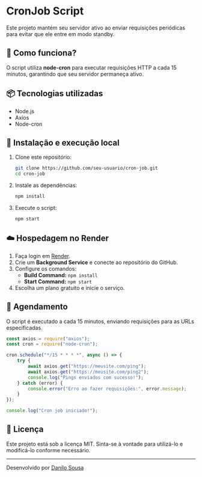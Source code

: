 # CronJob Script

Este projeto mantém seu servidor ativo ao enviar requisições periódicas para evitar que ele entre em modo standby.

## 🚀 Como funciona?
O script utiliza **node-cron** para executar requisições HTTP a cada 15 minutos, garantindo que seu servidor permaneça ativo.

## 📦 Tecnologias utilizadas
- Node.js
- Axios
- Node-cron

## 📌 Instalação e execução local

1. Clone este repositório:
   ```sh
   git clone https://github.com/seu-usuario/cron-job.git
   cd cron-job
   ```

2. Instale as dependências:
   ```sh
   npm install
   ```

3. Execute o script:
   ```sh
   npm start
   ```

## ☁️ Hospedagem no Render

1. Faça login em [Render](https://dashboard.render.com/).
2. Crie um **Background Service** e conecte ao repositório do GitHub.
3. Configure os comandos:
   - **Build Command:** `npm install`
   - **Start Command:** `npm start`
4. Escolha um plano gratuito e inicie o serviço.

## 🔄 Agendamento
O script é executado a cada 15 minutos, enviando requisições para as URLs especificadas.

```javascript
const axios = require("axios");
const cron = require("node-cron");

cron.schedule("*/15 * * * *", async () => {
    try {
        await axios.get("https://meusite.com/ping");
        await axios.get("https://meusite.com/ping2");
        console.log("Pings enviados com sucesso!");
    } catch (error) {
        console.error("Erro ao fazer requisições:", error.message);
    }
});

console.log("Cron job iniciado!");
```

## 📄 Licença
Este projeto está sob a licença MIT. Sinta-se à vontade para utilizá-lo e modificá-lo conforme necessário.

---

Desenvolvido por [Danilo Sousa](https://www.linkedin.com/in/danilloubr/) 

